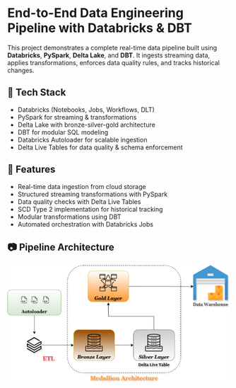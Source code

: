 # End-to-End Data Engineering Pipeline with Databricks & DBT

This project demonstrates a complete real-time data pipeline built using **Databricks**, **PySpark**, **Delta Lake**, and **DBT**. It ingests streaming data, applies transformations, enforces data quality rules, and tracks historical changes.

## 🔧 Tech Stack
- Databricks (Notebooks, Jobs, Workflows, DLT)
- PySpark for streaming & transformations
- Delta Lake with bronze-silver-gold architecture
- DBT for modular SQL modeling
- Databricks Autoloader for scalable ingestion
- Delta Live Tables for data quality & schema enforcement

## 🧩 Features
- Real-time data ingestion from cloud storage
- Structured streaming transformations with PySpark
- Data quality checks with Delta Live Tables
- SCD Type 2 implementation for historical tracking
- Modular transformations using DBT
- Automated orchestration with Databricks Jobs

## 📷 Pipeline Architecture
![Pipeline Architecture](architecture.png)
